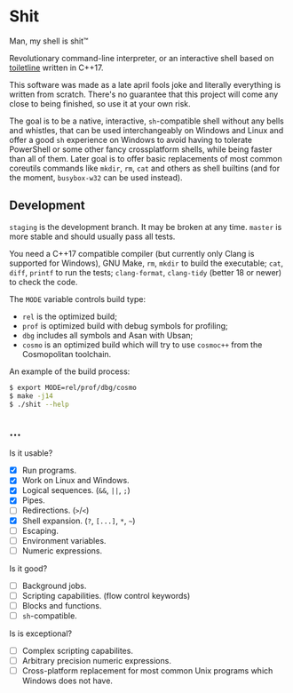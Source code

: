 # Shit

Man, my shell is shit™

Revolutionary command-line interpreter, or an interactive shell based on
[toiletline](https://github.com/toiletbril/toiletline) written in C++17.

This software was made as a late april fools joke and literally everything is
written from scratch. There's no guarantee that this project will come any close
to being finished, so use it at your own risk.

The goal is to be a native, interactive, `sh`-compatible shell without any bells
and whistles, that can be used interchangeably on Windows and Linux and offer a
good `sh` experience on Windows to avoid having to tolerate PowerShell or some
other fancy crossplatform shells, while being faster than all of them. Later
goal is to offer basic replacements of most common coreutils commands like
`mkdir`, `rm`, `cat` and others as shell builtins (and for the moment,
`busybox-w32` can be used instead).

## Development

`staging` is the development branch. It may be broken at any time. `master` is
more stable and should usually pass all tests.

You need a C++17 compatible compiler (but currently only Clang is supported for
Windows), GNU Make, `rm`, `mkdir` to build the executable; `cat`, `diff`,
`printf` to run the tests; `clang-format`, `clang-tidy` (better 18 or newer) to
check the code.

The `MODE` variable controls build type:
* `rel` is the optimized build;
* `prof` is optimized build with debug symbols for profiling;
* `dbg` includes all symbols and Asan with Ubsan;
* `cosmo` is an optimized build which will try to use `cosmoc++` from the
  Cosmopolitan toolchain.

An example of the build process:
```bash
$ export MODE=rel/prof/dbg/cosmo
$ make -j14
$ ./shit --help
```

## ...

Is it usable?
- [x] Run programs.
- [x] Work on Linux and Windows.
- [x] Logical sequences. (`&&`, `||`, `;`)
- [x] Pipes.
- [ ] Redirections. (`>`/`<`)
- [x] Shell expansion. (`?`, `[...]`, `*`, `~`)
- [ ] Escaping.
- [ ] Environment variables.
- [ ] Numeric expressions.

Is it good?
- [ ] Background jobs.
- [ ] Scripting capabilities. (flow control keywords)
- [ ] Blocks and functions.
- [ ] `sh`-compatible.

Is is exceptional? 
- [ ] Complex scripting capabilites.
- [ ] Arbitrary precision numeric expressions.
- [ ] Cross-platform replacement for most common Unix programs which Windows
      does not have.
